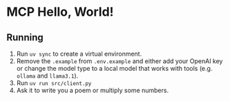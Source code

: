 # MCP Hello, World!

## Running

1. Run `uv sync` to create a virtual environment. 
2. Remove the `.example` from `.env.example` and either add your OpenAI key or change the model type to a local model that works with tools (e.g. `ollama` and `llama3.1`).
3. Run `uv run src/client.py`
4. Ask it to write you a poem or multiply some numbers.